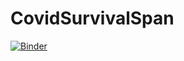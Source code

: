 # CovidSurvivalSpan

[![Binder](https://mybinder.org/badge_logo.svg)](https://mybinder.org/v2/gh/AnshSharma16/CovidSurvivalSpan/HEAD)
